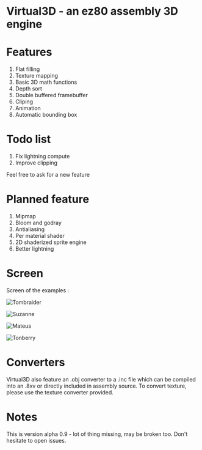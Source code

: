 # Virtual3D - an ez80 assembly 3D engine

# Features

1. Flat filling
2. Texture mapping
3. Basic 3D math functions
4. Depth sort
5. Double buffered framebuffer
5. Cliping
6. Animation
7. Automatic bounding box

# Todo list

1. Fix lightning compute
2. Improve clipping

Feel free to ask for a new feature

# Planned feature

1. Mipmap
2. Bloom and godray
3. Antialiasing
4. Per material shader
5. 2D shaderized sprite engine
6. Better lightning

# Screen

Screen of the examples :

![Tombraider](https://i.imgur.com/7R0LIS2.gif)

![Suzanne](https://i.imgur.com/O6qz7pv.gif)

![Mateus](https://i.imgur.com/XORQ14y.gif)

![Tonberry](https://i.imgur.com/9PDBvai.gif)

# Converters

Virtual3D also feature an .obj converter to a .inc file which can be compiled into an .8xv or directly included in assembly source.
To convert texture, please use the texture converter provided.

# Notes

This is version alpha 0.9 - lot of thing missing, may be broken too. Don't hesitate to open issues.
